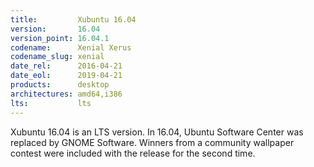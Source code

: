 ```yaml
---
title:         Xubuntu 16.04
version:       16.04
version_point: 16.04.1
codename:      Xenial Xerus
codename_slug: xenial
date_rel:      2016-04-21
date_eol:      2019-04-21
products:      desktop
architectures: amd64,i386
lts:           lts
---
```


Xubuntu 16.04 is an LTS version. In 16.04, Ubuntu Software Center was replaced by GNOME Software. Winners from a community wallpaper contest were included with the release for the second time.
